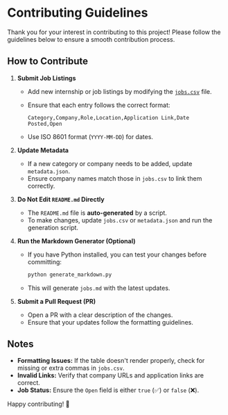 # Contributing Guidelines

Thank you for your interest in contributing to this project! Please follow the guidelines below to ensure a smooth contribution process.

## How to Contribute

1. **Submit Job Listings**  
   - Add new internship or job listings by modifying the [`jobs.csv`](./jobs.csv) file.
   - Ensure that each entry follows the correct format:

        ```csv
        Category,Company,Role,Location,Application Link,Date Posted,Open
        ```

   - Use ISO 8601 format (`YYYY-MM-DD`) for dates.

2. **Update Metadata**  
   - If a new category or company needs to be added, update `metadata.json`.  
   - Ensure company names match those in `jobs.csv` to link them correctly.

3. **Do Not Edit `README.md` Directly**  
   - The `README.md` file is **auto-generated** by a script.
   - To make changes, update `jobs.csv` or `metadata.json` and run the generation script.

4. **Run the Markdown Generator (Optional)**  
   - If you have Python installed, you can test your changes before committing:

     ```sh
     python generate_markdown.py
     ```

   - This will generate `jobs.md` with the latest updates.

5. **Submit a Pull Request (PR)**  
   - Open a PR with a clear description of the changes.
   - Ensure that your updates follow the formatting guidelines.

## Notes

- **Formatting Issues:** If the table doesn't render properly, check for missing or extra commas in `jobs.csv`.
- **Invalid Links:** Verify that company URLs and application links are correct.
- **Job Status:** Ensure the `Open` field is either `true` (✅) or `false` (❌).

Happy contributing! 🚀
